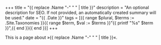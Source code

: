 +++
title = "{{ replace .Name "-" " " | title }}"
description = "An optional description for SEO. If not provided, an automatically created summary will be used."
date = "{{ .Date }}"
tags = [{{ range $plural, $terms := .Site.Taxonomies }}{{ range $term, $val := $terms }}"{{ printf "%s" $term }}",{{ end }}{{ end }}]
+++

This is a page about »{{ replace .Name "-" " " | title }}«.

